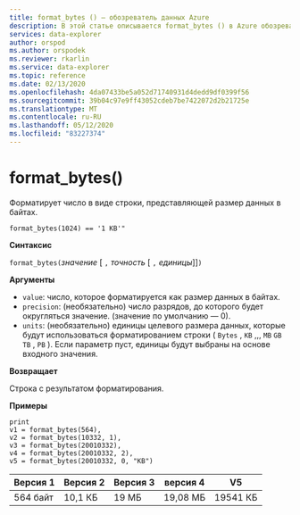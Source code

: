 ```yaml
---
title: format_bytes () — обозреватель данных Azure
description: В этой статье описывается format_bytes () в Azure обозреватель данных.
services: data-explorer
author: orspod
ms.author: orspodek
ms.reviewer: rkarlin
ms.service: data-explorer
ms.topic: reference
ms.date: 02/13/2020
ms.openlocfilehash: 4da07433be5a052d71740931d4dedd9df0399f56
ms.sourcegitcommit: 39b04c97e9ff43052cdeb7be7422072d2b21725e
ms.translationtype: MT
ms.contentlocale: ru-RU
ms.lasthandoff: 05/12/2020
ms.locfileid: "83227374"
---
```

# <a name="format_bytes"></a>format_bytes()

Форматирует число в виде строки, представляющей размер данных в байтах.

```kusto
format_bytes(1024) == '1 KB'"
```

**Синтаксис**

`format_bytes(`*значение* [ `,` *точность* [ `,` *единицы*]]`)`

**Аргументы**

* `value`: число, которое форматируется как размер данных в байтах.
* `precision`: (необязательно) число разрядов, до которого будет округляться значение. (значение по умолчанию — 0).
* `units`: (необязательно) единицы целевого размера данных, которые будут использоваться форматированием строки ( `Bytes` , `KB` ,,, `MB` `GB` `TB` , `PB` ). Если параметр пуст, единицы будут выбраны на основе входного значения.

**Возвращает**

Строка с результатом форматирования.

**Примеры**

<!-- csl: https://help.kusto.windows.net/Samples -->
```kusto
print 
v1 = format_bytes(564),
v2 = format_bytes(10332, 1),
v3 = format_bytes(20010332),
v4 = format_bytes(20010332, 2),
v5 = format_bytes(20010332, 0, "KB")
```

|Версия 1|Версия 2|Версия 3|версия 4|V5|
|---|---|---|---|---|
|564 байт|10,1 КБ|19 МБ|19,08 МБ|19541 КБ|
